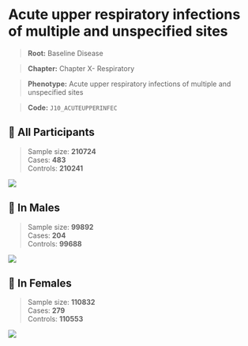 # Acute upper respiratory infections of multiple and unspecified sites

> **Root:** Baseline Disease  

> **Chapter:** Chapter X- Respiratory  

> **Phenotype:** Acute upper respiratory infections of multiple and unspecified sites  

> **Code:** `J10_ACUTEUPPERINFEC`

## 🧪 All Participants  
> Sample size: **210724**  
> Cases: **483**  
> Controls: **210241**
<img src="/Disease/Figures/ALL/Incidence/J10_ACUTEUPPERINFEC.png"/>
<CsvTable src="/public/Disease/Data/ALL/Incidence/COX_J10_ACUTEUPPERINFEC.csv" label="🔍 View full results" />

## 👨 In Males  
> Sample size: **99892**  
> Cases: **204**  
> Controls: **99688**
<img src="/Disease/Figures/Male/Incidence/J10_ACUTEUPPERINFEC.png"/>
<CsvTable src="/public/Disease/Data/Male/Incidence/COX_J10_ACUTEUPPERINFEC.csv" label="🔍 View full results" />

## 👩 In Females  
> Sample size: **110832**  
> Cases: **279**  
> Controls: **110553**
<img src="/Disease/Figures/Female/Incidence/J10_ACUTEUPPERINFEC.png"/>
<CsvTable src="/public/Disease/Data/Female/Incidence/COX_J10_ACUTEUPPERINFEC.csv" label="🔍 View full results" />
